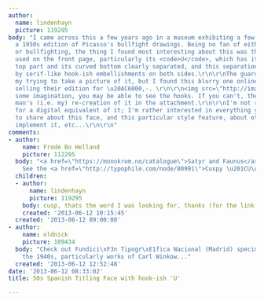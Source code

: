 ```yaml
---
author:
  name: lindenhayn
  picture: 119295
body: "I came across this a few years ago in a museum exhibiting a few pages from
  a 1950s edition of Picasso's bullfight drawings. Being no fan of either Picasso
  or bullfighting, the thing I found most interesting about this was the titling face
  used on the front page, particularly its <code>U</code>, which has its \xBBstraight\xAB
  top part and its curved bottom clearly separated, and this separation empasised
  by serif-like hook-ish embellishments on both sides.\r\n\r\nThe guards interfered
  my trying to take a picture of it, but I found this blurry one online, from someone
  selling their edition for \u20AC6000,-. \r\n\r\n<img src=\"http://images02.olx.es/ui/4/39/91/1348309572_436853891_2-La-tauromaquia-de-picasso-Malaga.jpg\">\r\nhttp://ciudadmalaga.olx.es/la-tauromaquia-de-picasso-iid-436853891\r\n\r\nWith
  some imagination, you may be able to see the hooks. If you can't, there's a poor
  man's (i.e. my) re-creation of it in the attachment.\r\n\r\nI'm not really looking
  for a digital equivalent of it; I'm rather interested in everything you may have
  to share about this face, and this particular style feature, about other faces that
  implement it, etc...\r\n\r\n"
comments:
- author:
    name: Frode Bo Helland
    picture: 112295
  body: "<a href=\"https://monokrom.no/catalogue\">Satyr and Faunus</a> does this.
    See the <a href=\"http://typophile.com/node/80991\">Cuspy \u201CU\u201D thread</a>."
  children:
  - author:
      name: lindenhayn
      picture: 119295
    body: cusp, thats the word I was looking for, thanks (for the link too)!
    created: '2013-06-12 10:15:45'
  created: '2013-06-12 09:00:08'
- author:
    name: oldnick
    picture: 109434
  body: "Check out Fundici\xF3n Tipogr\xE1fica Nacional (Madrid) specimen books from
    the 1940s, particularly works of Carl Winkow..."
  created: '2013-06-12 12:52:48'
date: '2013-06-12 08:33:02'
title: 50s Spanish Titling Face with hook-ish 'U'

---
```

